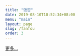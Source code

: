 ```yaml
---
title: "饭否"
date: 2019-08-10T10:52:34+08:00
menu: "main"
layout: page
slug: /fanfou
order: 3
---
```


<div id="ffstatuses_list" class="ffstatuses-list"></div>
<a href="https://fanfou.com/housne">更多...</a>

<script>
  (function() {
    window.ffstatuses = window.ffstatuses || function(list) {
      const html = `
        <ul>
          ${list.map(renderStatus).join('')}
        </ul>
      `;
      document.getElementById('ffstatuses_list').innerHTML = html;
    }
    function renderStatus(status) {
      return `
        <li>${status.text}<time>${timeago.format(status.created_at, 'zh_CN')}</time></li>
      `
    }
  })();
</script>
<script src="https://cdn.jsdelivr.net/npm/timeago.js@4.0.0-beta.2/dist/timeago.min.js"></script>
<script src="https://api.fanfou.com/statuses/user_timeline/housne.json?cb=ffstatuses&count=20" async></script>

